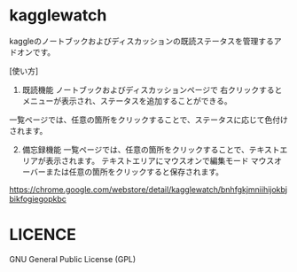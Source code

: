 # kagglewatch

kaggleのノートブックおよびディスカッションの既読ステータスを管理するアドオンです。

[使い方]
1. 既読機能
ノートブックおよびディスカッションページで
右クリックするとメニューが表示され、ステータスを追加することができる。

一覧ページでは、任意の箇所をクリックすることで、ステータスに応じて色付けされます。

2. 備忘録機能
一覧ページでは、任意の箇所をクリックすることで、テキストエリアが表示されます。
テキストエリアにマウスオンで編集モード
マウスオーバーまたは任意の箇所をクリックすると保存されます。

https://chrome.google.com/webstore/detail/kagglewatch/bnhfgkjmniihijokbjbikfogiegopkbc


# LICENCE
GNU General Public License (GPL)